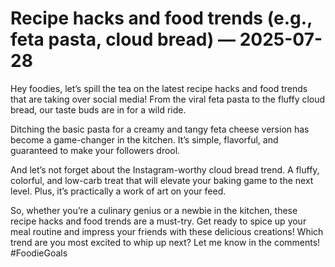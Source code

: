 # Recipe hacks and food trends (e.g., feta pasta, cloud bread) — 2025-07-28

Hey foodies, let’s spill the tea on the latest recipe hacks and food trends that are taking over social media! From the viral feta pasta to the fluffy cloud bread, our taste buds are in for a wild ride.

Ditching the basic pasta for a creamy and tangy feta cheese version has become a game-changer in the kitchen. It’s simple, flavorful, and guaranteed to make your followers drool.

And let’s not forget about the Instagram-worthy cloud bread trend. A fluffy, colorful, and low-carb treat that will elevate your baking game to the next level. Plus, it’s practically a work of art on your feed.

So, whether you’re a culinary genius or a newbie in the kitchen, these recipe hacks and food trends are a must-try. Get ready to spice up your meal routine and impress your friends with these delicious creations! Which trend are you most excited to whip up next? Let me know in the comments! #FoodieGoals